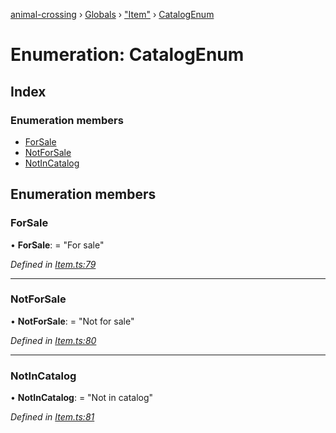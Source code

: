 [animal-crossing](../README.md) › [Globals](../globals.md) › ["Item"](../modules/_item_.md) › [CatalogEnum](_item_.catalogenum.md)

# Enumeration: CatalogEnum

## Index

### Enumeration members

* [ForSale](_item_.catalogenum.md#forsale)
* [NotForSale](_item_.catalogenum.md#notforsale)
* [NotInCatalog](_item_.catalogenum.md#notincatalog)

## Enumeration members

###  ForSale

• **ForSale**: = "For sale"

*Defined in [Item.ts:79](https://github.com/Norviah/animal-crossing/blob/a6bd02a/module/types/Item.ts#L79)*

___

###  NotForSale

• **NotForSale**: = "Not for sale"

*Defined in [Item.ts:80](https://github.com/Norviah/animal-crossing/blob/a6bd02a/module/types/Item.ts#L80)*

___

###  NotInCatalog

• **NotInCatalog**: = "Not in catalog"

*Defined in [Item.ts:81](https://github.com/Norviah/animal-crossing/blob/a6bd02a/module/types/Item.ts#L81)*
